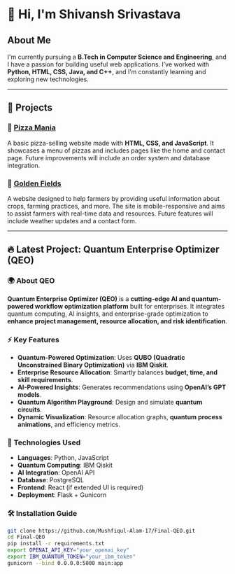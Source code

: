 # 👋 Hi, I'm Shivansh Srivastava

## About Me  
I'm currently pursuing a **B.Tech in Computer Science and Engineering**, and I have a passion for building useful web applications. I’ve worked with **Python, HTML, CSS, Java, and C++**, and I’m constantly learning and exploring new technologies.

---

## 🚀 Projects  

### 🍕 [Pizza Mania](https://github.com/shivansh01-24/Pizza-Mania-Veggie.git)  
A basic pizza-selling website made with **HTML, CSS, and JavaScript**. It showcases a menu of pizzas and includes pages like the home and contact page. Future improvements will include an order system and database integration.

### 🌾 [Golden Fields](https://github.com/shivansh01-24/rage.git)  
A website designed to help farmers by providing useful information about crops, farming practices, and more. The site is mobile-responsive and aims to assist farmers with real-time data and resources. Future features will include weather updates and a contact form.

---

## 🔥 Latest Project: Quantum Enterprise Optimizer (QEO)  

### 🌍 **About QEO**  
**Quantum Enterprise Optimizer (QEO)** is a **cutting-edge AI and quantum-powered workflow optimization platform** built for enterprises. It integrates quantum computing, AI insights, and enterprise-grade optimization to **enhance project management, resource allocation, and risk identification**.  



### ⚡ **Key Features**  
- **Quantum-Powered Optimization**: Uses **QUBO (Quadratic Unconstrained Binary Optimization)** via **IBM Qiskit**.  
- **Enterprise Resource Allocation**: Smartly balances **budget, time, and skill requirements**.  
- **AI-Powered Insights**: Generates recommendations using **OpenAI’s GPT models**.  
- **Quantum Algorithm Playground**: Design and simulate **quantum circuits**.  
- **Dynamic Visualization**: Resource allocation graphs, **quantum process animations**, and efficiency metrics.  

### 🔧 **Technologies Used**  
- **Languages**: Python, JavaScript  
- **Quantum Computing**: IBM Qiskit  
- **AI Integration**: OpenAI API  
- **Database**: PostgreSQL  
- **Frontend**: React (if extended UI is required)  
- **Deployment**: Flask + Gunicorn  

### 🛠 **Installation Guide**  
```sh
git clone https://github.com/Mushfiqul-Alam-17/Final-QEO.git
cd Final-QEO
pip install -r requirements.txt
export OPENAI_API_KEY="your_openai_key"
export IBM_QUANTUM_TOKEN="your_ibm_token"
gunicorn --bind 0.0.0.0:5000 main:app
